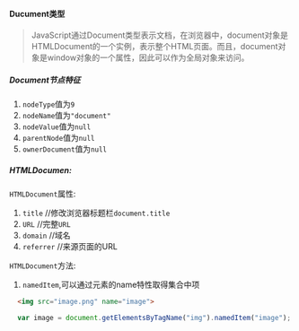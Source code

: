 #### Ducument类型
> JavaScript通过Document类型表示文档，在浏览器中，document对象是HTMLDocument的一个实例，表示整个HTML页面。而且，document对象是window对象的一个属性，因此可以作为全局对象来访问。

##### Document节点特征   
1. `nodeType`值为`9`  
2. `nodeName`值为`"document"`
3. `nodeValue`值为`null`
4. `parentNode`值为`null`
5. `ownerDocument`值为`null`  

##### HTMLDocumen:
`HTMLDocument`属性:  
1. `title` //修改浏览器标题栏`document.title`  
2. `URL` //完整`URL`  
3. `domain` //域名  
4. `referrer` //来源页面的URL

`HTMLDocument`方法:  
1. `namedItem`,可以通过元素的name特性取得集合中项
```html
  <img src="image.png" name="image">
```
```javascript
  var image = document.getElementsByTagName("img").namedItem("image");
```
